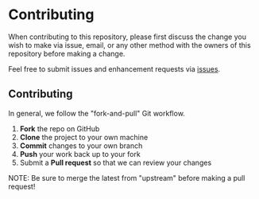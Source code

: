 # Contributing

When contributing to this repository, please first discuss the change you wish to make via issue, email, or any other method with the owners of this repository before making a change.

Feel free to submit issues and enhancement requests via [issues](https://github.com/AlbericoD/overwolf-modern-react-boilerplate/issues).

Contributing
------------

In general, we follow the "fork-and-pull" Git workflow.

 1. **Fork** the repo on GitHub
 2. **Clone** the project to your own machine
 3. **Commit** changes to your own branch
 4. **Push** your work back up to your fork
 5. Submit a **Pull request** so that we can review your changes

NOTE: Be sure to merge the latest from "upstream" before making a pull request!
